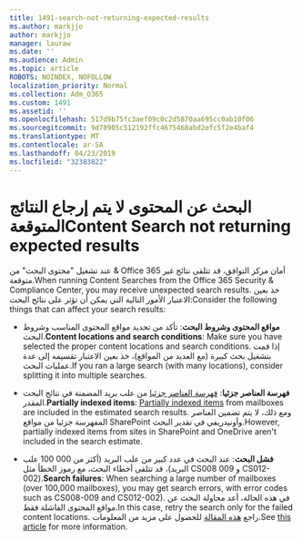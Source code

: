 ```yaml
---
title: 1491-search-not-returning-expected-results
ms.author: markjjo
author: markjjo
manager: lauraw
ms.date: ''
ms.audience: Admin
ms.topic: article
ROBOTS: NOINDEX, NOFOLLOW
localization_priority: Normal
ms.collection: Adm_O365
ms.custom: 1491
ms.assetid: ''
ms.openlocfilehash: 517d9b75fc3aef09c0c2d5870aa695cc0ab10f06
ms.sourcegitcommit: 9d78905c512192ffc4675468abd2efc5f2e4baf4
ms.translationtype: MT
ms.contentlocale: ar-SA
ms.lasthandoff: 04/23/2019
ms.locfileid: "32383822"
---
```

# <a name="content-search-not-returning-expected-results"></a><span data-ttu-id="3d497-102">البحث عن المحتوى لا يتم إرجاع النتائج المتوقعة</span><span class="sxs-lookup"><span data-stu-id="3d497-102">Content Search not returning expected results</span></span>

<span data-ttu-id="3d497-103">عند تشغيل "محتوى البحث" من & Office 365 أمان مركز التوافق، قد تتلقى نتائج غير متوقعة.</span><span class="sxs-lookup"><span data-stu-id="3d497-103">When running Content Searches from the Office 365 Security & Compliance Center, you may receive unexpected search results.</span></span> <span data-ttu-id="3d497-104">خذ بعين الاعتبار الأمور التالية التي يمكن أن تؤثر على نتائج البحث:</span><span class="sxs-lookup"><span data-stu-id="3d497-104">Consider the following things that can affect your search results:</span></span>

- <span data-ttu-id="3d497-105">**مواقع المحتوى وشروط البحث**: تأكد من تحديد مواقع المحتوى المناسب وشروط البحث.</span><span class="sxs-lookup"><span data-stu-id="3d497-105">**Content locations and search conditions**: Make sure you have selected the proper content locations and search conditions.</span></span> <span data-ttu-id="3d497-106">إذا قمت بتشغيل بحث كبيرة (مع العديد من المواقع)، خذ بعين الاعتبار تقسيمه إلى عدة عمليات البحث.</span><span class="sxs-lookup"><span data-stu-id="3d497-106">If you ran a large search (with many locations), consider splitting it into multiple searches.</span></span>

- <span data-ttu-id="3d497-107">**فهرسة العناصر جزئيا**: [فهرسة العناصر جزئيا](https://docs.microsoft.com/office365/securitycompliance/partially-indexed-items-in-content-search) من علب بريد المضمنة في نتائج البحث المقدر.</span><span class="sxs-lookup"><span data-stu-id="3d497-107">**Partially indexed items**:  [Partially indexed items](https://docs.microsoft.com/office365/securitycompliance/partially-indexed-items-in-content-search) from mailboxes are included in the estimated search results.</span></span> <span data-ttu-id="3d497-108">ومع ذلك، لا يتم تضمين العناصر المفهرسة جزئيا من مواقع SharePoint وأونيدريفي في تقدير البحث.</span><span class="sxs-lookup"><span data-stu-id="3d497-108">However, partially indexed items from sites in SharePoint and OneDrive aren't included in the search estimate.</span></span>

- <span data-ttu-id="3d497-109">**فشل البحث**: عند البحث في عدد كبير من علب البريد (أكثر من 000 100 علب البريد)، قد تتلقى أخطاء البحث، مع رموز الخطأ مثل CS008 009 و CS012-002).</span><span class="sxs-lookup"><span data-stu-id="3d497-109">**Search failures**: When searching a large number of mailboxes (over 100,000 mailboxes), you may get search errors, with error codes such as CS008-009 and CS012-002).</span></span> <span data-ttu-id="3d497-110">في هذه الحالة، أعد محاولة البحث عن مواقع المحتوى الفاشلة فقط.</span><span class="sxs-lookup"><span data-stu-id="3d497-110">In this case, retry the search only for the failed content locations.</span></span> <span data-ttu-id="3d497-111">راجع [هذه المقالة](https://docs.microsoft.com/office365/securitycompliance/retry-failed-content-search) للحصول على مزيد من المعلومات.</span><span class="sxs-lookup"><span data-stu-id="3d497-111">See  [this article](https://docs.microsoft.com/office365/securitycompliance/retry-failed-content-search) for more information.</span></span>
